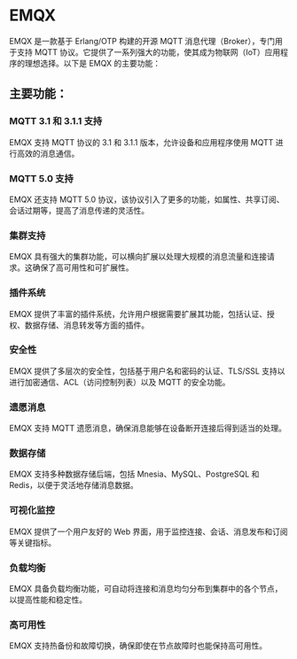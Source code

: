 # EMQX

EMQX 是一款基于 Erlang/OTP 构建的开源 MQTT 消息代理（Broker），专门用于支持 MQTT 协议。它提供了一系列强大的功能，使其成为物联网（IoT）应用程序的理想选择。以下是 EMQX 的主要功能：

## 主要功能：

### MQTT 3.1 和 3.1.1 支持

EMQX 支持 MQTT 协议的 3.1 和 3.1.1 版本，允许设备和应用程序使用 MQTT 进行高效的消息通信。

### MQTT 5.0 支持

EMQX 还支持 MQTT 5.0 协议，该协议引入了更多的功能，如属性、共享订阅、会话过期等，提高了消息传递的灵活性。

### 集群支持

EMQX 具有强大的集群功能，可以横向扩展以处理大规模的消息流量和连接请求。这确保了高可用性和可扩展性。

### 插件系统

EMQX 提供了丰富的插件系统，允许用户根据需要扩展其功能，包括认证、授权、数据存储、消息转发等方面的插件。

### 安全性

EMQX 提供了多层次的安全性，包括基于用户名和密码的认证、TLS/SSL 支持以进行加密通信、ACL（访问控制列表）以及 MQTT 的安全功能。

### 遗愿消息

EMQX 支持 MQTT 遗愿消息，确保消息能够在设备断开连接后得到适当的处理。

### 数据存储

EMQX 支持多种数据存储后端，包括 Mnesia、MySQL、PostgreSQL 和 Redis，以便于灵活地存储消息数据。

### 可视化监控

EMQX 提供了一个用户友好的 Web 界面，用于监控连接、会话、消息发布和订阅等关键指标。

### 负载均衡

EMQX 具备负载均衡功能，可自动将连接和消息均匀分布到集群中的各个节点，以提高性能和稳定性。

### 高可用性

EMQX 支持热备份和故障切换，确保即使在节点故障时也能保持高可用性。